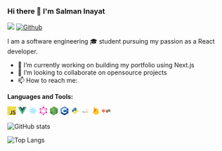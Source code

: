 ### Hi there 👋 I'm Salman Inayat

![](https://visitor-badge.laobi.icu/badge?page_id=Salman-Inayat.Salman-Inayat)
[![Github](https://img.shields.io/github/followers/CharalambosIoannou?label=Follow&style=social)](https://github.com/CharalambosIoannou)


I am a software engineering :mortar_board: student pursuing my passion as a React developer. 

- 🔭 I’m currently working on building my portfolio using Next.js
- 👯 I’m looking to collaborate on opensource projects
- 📫 How to reach me: 

**Languages and Tools:**  

<code><img height="20" src="https://raw.githubusercontent.com/github/explore/80688e429a7d4ef2fca1e82350fe8e3517d3494d/topics/javascript/javascript.png"></code>
<code><img height="20" src="https://raw.githubusercontent.com/github/explore/80688e429a7d4ef2fca1e82350fe8e3517d3494d/topics/vue/vue.png"></code>
<code><img height="20" src="https://raw.githubusercontent.com/github/explore/80688e429a7d4ef2fca1e82350fe8e3517d3494d/topics/react/react.png"></code>
<code><img height="20" src="https://raw.githubusercontent.com/github/explore/5c058a388828bb5fde0bcafd4bc867b5bb3f26f3/topics/graphql/graphql.png"></code>
<code><img height="20" src="https://raw.githubusercontent.com/github/explore/80688e429a7d4ef2fca1e82350fe8e3517d3494d/topics/nodejs/nodejs.png"></code>
<code><img height="20" src="https://raw.githubusercontent.com/github/explore/80688e429a7d4ef2fca1e82350fe8e3517d3494d/topics/cpp/cpp.png"></code>
<code><img height="20" src="https://raw.githubusercontent.com/github/explore/80688e429a7d4ef2fca1e82350fe8e3517d3494d/topics/python/python.png"></code>
<code><img height="20" src="https://raw.githubusercontent.com/github/explore/80688e429a7d4ef2fca1e82350fe8e3517d3494d/topics/mysql/mysql.png"></code>
<code><img height="20" src="https://raw.githubusercontent.com/github/explore/80688e429a7d4ef2fca1e82350fe8e3517d3494d/topics/firebase/firebase.png"></code>
<code><img height="20" src="https://raw.githubusercontent.com/github/explore/80688e429a7d4ef2fca1e82350fe8e3517d3494d/topics/git/git.png"></code>


![GitHub stats](https://github-readme-stats.vercel.app/api?username=Salman-Inayat&show_icons=true&theme=tokyonight)


![Top Langs](https://github-readme-stats.vercel.app/api/top-langs/?username=Salman-Inayat&theme=tokyonight&layout=compact)
